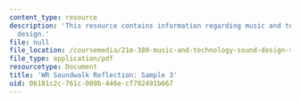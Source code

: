 ```yaml
---
content_type: resource
description: 'This resource contains information regarding music and technology: Sound
  design.'
file: null
file_location: /coursemedia/21m-380-music-and-technology-sound-design-spring-2016/06181c2c761c009b446ecf792491b667_MIT21M_380S16_assn_wr_s3.pdf
file_type: application/pdf
resourcetype: Document
title: 'WR Soundwalk Reflection: Sample 3'
uid: 06181c2c-761c-009b-446e-cf792491b667
---
```

